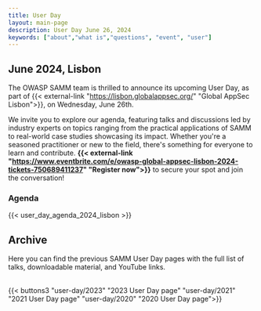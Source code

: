 ```yaml
---
title: User Day
layout: main-page
description: User Day June 26, 2024
keywords: ["about","what is","questions", "event", "user"]
---
```


## June 2024, Lisbon

The OWASP SAMM team is thrilled to announce its upcoming User Day, as part of {{< external-link "https://lisbon.globalappsec.org/" "Global AppSec Lisbon">}}, on Wednesday, June 26th.

We invite you to explore our agenda, featuring talks and discussions led by industry experts on topics ranging from the practical applications of SAMM to real-world case studies showcasing its impact. Whether you're a seasoned practitioner or new to the field, there's something for everyone to learn and contribute. <b>{{< external-link "https://www.eventbrite.com/e/owasp-global-appsec-lisbon-2024-tickets-750689411237" "Register now">}}</b> to secure your spot and join the conversation!


### Agenda

{{< user_day_agenda_2024_lisbon >}}

## Archive

Here you can find the previous SAMM User Day pages with the full list of talks, downloadable material, and YouTube links.
<br/><br/>

{{< buttons3 "user-day/2023" "2023 User Day page" "user-day/2021" "2021 User Day page" "user-day/2020" "2020 User Day page">}}
